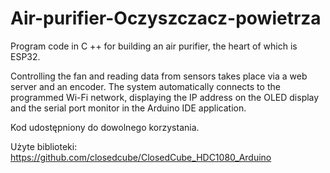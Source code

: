 # Air-purifier-Oczyszczacz-powietrza


Program code in C ++ for building an air purifier, the heart of which is ESP32.

Controlling the fan and reading data from sensors takes place via a web server and an encoder. The system automatically connects to the programmed Wi-Fi network, displaying the IP address on the OLED display and the serial port monitor in the Arduino IDE application.


Kod udostępniony do dowolnego korzystania.


Użyte biblioteki:
https://github.com/closedcube/ClosedCube_HDC1080_Arduino
